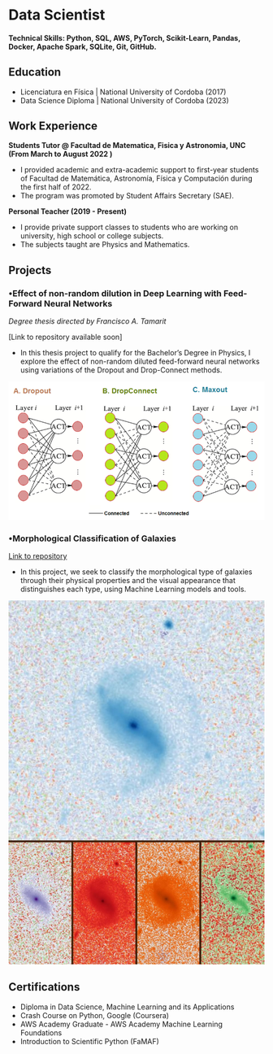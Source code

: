 # Data Scientist

#### Technical Skills: Python, SQL, AWS, PyTorch, Scikit-Learn, Pandas, Docker, Apache Spark, SQLite, Git, GitHub.

## Education
- Licenciatura en Física | National University of Cordoba (2017)								       		
- Data Science Diploma	  | National University of Cordoba (2023)
             		
## Work Experience

**Students Tutor @ Facultad de Matematica, Fisica y Astronomia, UNC (From March to August 2022 )**
- I provided academic and extra-academic support to first-year students of Facultad de Matemática, Astronomía,
  Física y Computación during the first half of 2022.
- The program was promoted by Student Affairs Secretary (SAE).

**Personal Teacher (2019 - Present)**
- I provide private support classes to students who are working on university, high school or college subjects.
- The subjects taught are Physics and Mathematics.

## Projects
### •Effect of non-random dilution in Deep Learning with Feed-Forward Neural Networks
 _Degree thesis directed by Francisco A. Tamarit_

[Link to repository available soon]

- In this thesis project to qualify for the Bachelor’s Degree in Physics, I explore the effect of non-random diluted
feed-forward neural networks using variations of the Dropout and Drop-Connect methods.

![Standard Regularization Techniques](/assets/img/regularization.ppm)

### •Morphological Classification of Galaxies

[Link to repository](https://github.com/GamalerioJoaquin/GamalerioJoaquin.github.io/edit/main/README.md)

- In this project, we seek to classify the morphological type of galaxies through their physical properties and the
visual appearance that distinguishes each type, using Machine Learning models and tools.


![Sample Image (5 channels)](/assets/img/galaxias.jpeg)


## Certifications
- Diploma in Data Science, Machine Learning and its Applications
- Crash Course on Python, Google (Coursera)
- AWS Academy Graduate - AWS Academy Machine Learning Foundations
- Introduction to Scientific Python (FaMAF)
